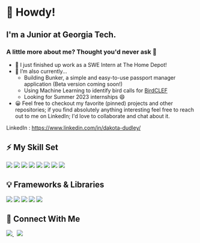 <!--- A little bit about me --->

# 👋 Howdy!
## I'm a Junior at Georgia Tech.
### A little more about me? Thought you'd never ask 🥺

- 🔨 I just finished up work as a SWE Intern at The Home Depot!
- 🔭 I’m also currently...
    - Building Bunker, a simple and easy-to-use passport manager application (Beta version coming soon!)
    - Using Machine Learning to identify bird calls for <a href="https://www.kaggle.com/competitions/birdclef-2022" target="_blank">BirdCLEF</a>
    - Looking for Summer 2023 internships 😄
- 😀 Feel free to checkout my favorite (pinned) projects and other repositories; if you find absolutely anything interesting feel free to reach out to me on LinkedIn; I'd love to collaborate and chat about it.

LinkedIn : https://www.linkedin.com/in/dakota-dudley/


## :zap: My Skill Set
<p>
  <img src="https://img.shields.io/badge/Java-ED8B00?style=for-the-badge&logo=java&logoColor=white" />
  <img src="https://img.shields.io/badge/Python-3776AB?style=for-the-badge&logo=python&logoColor=white" />
  <img src="https://img.shields.io/badge/JavaScript-323330?style=for-the-badge&logo=javascript&logoColor=F7DF1E" />
  <img src="https://img.shields.io/badge/PHP-777BB4?style=for-the-badge&logo=php&logoColor=white" />
  <img src="https://img.shields.io/badge/Swift-FA7343?style=for-the-badge&logo=swift&logoColor=white" />
  <img src="https://img.shields.io/badge/C-00599C?style=for-the-badge&logo=c&logoColor=white" />
  <img src="https://img.shields.io/badge/HTML5-E34F26?style=for-the-badge&logo=html5&logoColor=white" />
  <img src="https://img.shields.io/badge/CSS3-1572B6?style=for-the-badge&logo=css3&logoColor=white" />
</p>

## 💡 Frameworks & Libraries
<p>
  <img src="https://img.shields.io/badge/React-20232A?style=for-the-badge&logo=react&logoColor=61DAFB" />
  <img src="https://img.shields.io/badge/Node.js-339933?style=for-the-badge&logo=nodedotjs&logoColor=white" />
  <img src="https://img.shields.io/badge/spring-%236DB33F.svg?style=for-the-badge&logo=spring&logoColor=white" />
  <img src="https://img.shields.io/badge/Flask-000000?style=for-the-badge&logo=flask&logoColor=white" />
  <img src="https://img.shields.io/badge/Laravel-FF2D20?style=for-the-badge&logo=laravel&logoColor=white" />
</p>


## :iphone: Connect With Me
<p>
    <a href="https://www.linkedin.com/in/dakota-dudley/" rel="nofollow noreferrer">
        <img src="https://img.shields.io/badge/linkedin-%230077B5.svg?style=for-the-badge&logo=linkedin&logoColor=white" />
    </a> &nbsp; 
    <a href="https://www.gmail.com" rel="nofollow noreferrer">
        <img src="https://img.shields.io/badge/Gmail-D14836?style=for-the-badge&logo=gmail&logoColor=white" />
    </a>
</p>

